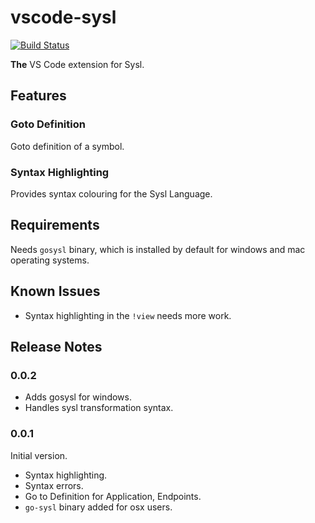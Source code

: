 # vscode-sysl

[![Build Status](https://travis-ci.org/anz-bank/vscode-sysl.svg?branch=master)](https://travis-ci.org/anz-bank/vscode-sysl)

**The** VS Code extension for Sysl.

## Features

### Goto Definition
Goto definition of a symbol.

### Syntax Highlighting

Provides syntax colouring for the Sysl Language.

## Requirements

Needs `gosysl` binary, which is installed by default for windows and mac operating systems.

## Known Issues

- Syntax highlighting in the `!view` needs more work.

## Release Notes

### 0.0.2
- Adds gosysl for windows.
- Handles sysl transformation syntax.

### 0.0.1

Initial version.
- Syntax highlighting.
- Syntax errors.
- Go to Definition for Application, Endpoints.
- `go-sysl` binary added for osx users.
